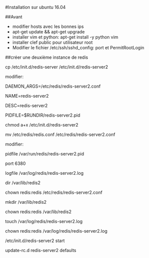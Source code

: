 #Installation sur ubuntu 16.04

##Avant
- modifier hosts avec les bonnes ips
- apt-get update && apt-get upgrade
- installer vim et python: apt-get install -y python vim
- installer clef public pour utilisateur root
- Modifier le fichier /etc/ssh/sshd_config: port et PermitRootLogin


##créer une deuxième instance de redis

cp /etc/init.d/redis-server /etc/init.d/redis-server2

modifier:

DAEMON_ARGS=/etc/redis/redis-server2.conf

NAME=redis-server2

DESC=redis-server2

PIDFILE=$RUNDIR/redis-server2.pid



chmod a+x /etc/init.d/redis-server2

mv /etc/redis/redis.conf /etc/redis/redis-server2.conf

modifier:

pidfile /var/run/redis/redis-server2.pid

port 6380

logfile /var/log/redis/redis-server2.log

dir /var/lib/redis2



chown redis:redis /etc/redis/redis-server2.conf

mkdir /var/lib/redis2

chown redis:redis /var/lib/redis2

touch /var/log/redis/redis-server2.log

chown redis:redis /var/log/redis/redis-server2.log


/etc/init.d/redis-server2 start

update-rc.d redis-server2 defaults
